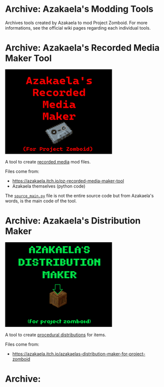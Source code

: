 # Archive: Azakaela's Modding Tools
Archives tools created by Azakaela to mod Project Zomboid. For more informations, see the official wiki pages regarding each individual tools.

# Archive: Azakaela's Recorded Media Maker Tool
![Logo of the recorded media maker tool](Azakaela's%20Recorded%20Media%20Maker%20Tool/Azakaela's%20Recorded%20Media%20Maker%20Tool%20-%20preview.png)

A tool to create [recorded media](https://pzwiki.net/wiki/Media) mod files.

Files come from:
- https://azakaela.itch.io/pz-recorded-media-maker-tool
- Azakaela themselves (python code)

The [`source_main.py`](Azakaela's%20Recorded%20Media%20Maker%20Tool/source_main.py) file is not the entire source code but from Azakaela's words, is the main code of the tool.

# Archive: Azakaela's Distribution Maker
![Logo of the distribution maker tool](Azakaela%27s%20Distribution%20Maker/Azakaela%27s%20Distribution%20Maker%20-%20preview.png)

A tool to create [procedural distributions](https://pzwiki.net/wiki/Procedural_distributions) for items.

Files come from:
- https://azakaela.itch.io/azakaelas-distribution-maker-for-project-zomboid

# Archive: 